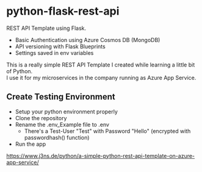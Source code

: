 # python-flask-rest-api
REST API Template using Flask. 
- Basic Authentication using Azure Cosmos DB (MongoDB)  
- API versioning with Flask Blueprints
- Settings saved in env variables

This is a really simple REST API Template I created while learning a little bit of Python.  
I use it for my microservices in the company running as Azure App Service.

## Create Testing Environment
- Setup your python environment properly
- Clone the repository
- Rename the .env_Example file to .env
  - There's a Test-User "Test" with Password "Hello" (encrypted with passwordhash() function)
- Run the app

https://www.j3ns.de/python/a-simple-python-rest-api-template-on-azure-app-service/
